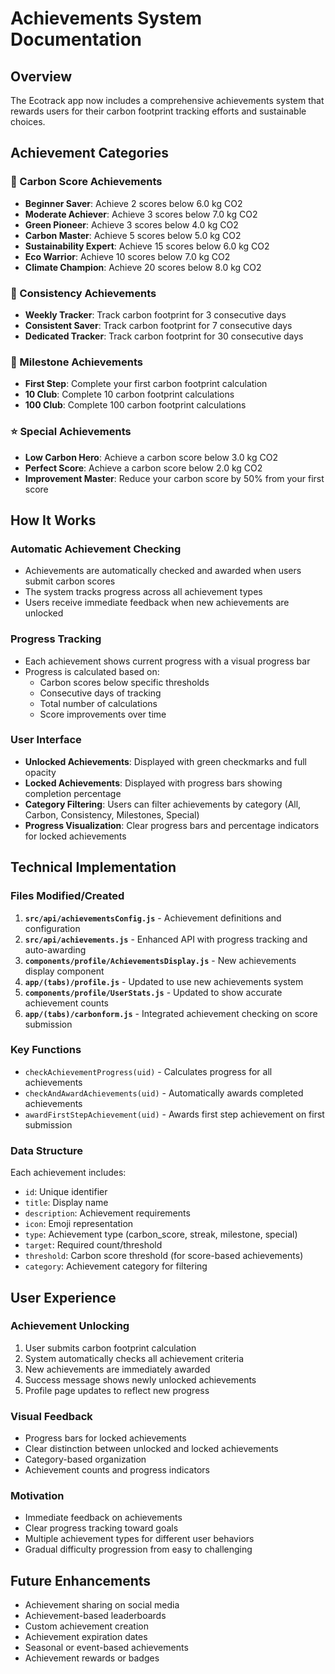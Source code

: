 # Achievements System Documentation

## Overview
The Ecotrack app now includes a comprehensive achievements system that rewards users for their carbon footprint tracking efforts and sustainable choices.

## Achievement Categories

### 🌱 Carbon Score Achievements
- **Beginner Saver**: Achieve 2 scores below 6.0 kg CO2
- **Moderate Achiever**: Achieve 3 scores below 7.0 kg CO2
- **Green Pioneer**: Achieve 3 scores below 4.0 kg CO2
- **Carbon Master**: Achieve 5 scores below 5.0 kg CO2
- **Sustainability Expert**: Achieve 15 scores below 6.0 kg CO2
- **Eco Warrior**: Achieve 10 scores below 7.0 kg CO2
- **Climate Champion**: Achieve 20 scores below 8.0 kg CO2

### 📅 Consistency Achievements
- **Weekly Tracker**: Track carbon footprint for 3 consecutive days
- **Consistent Saver**: Track carbon footprint for 7 consecutive days
- **Dedicated Tracker**: Track carbon footprint for 30 consecutive days

### 🎯 Milestone Achievements
- **First Step**: Complete your first carbon footprint calculation
- **10 Club**: Complete 10 carbon footprint calculations
- **100 Club**: Complete 100 carbon footprint calculations

### ⭐ Special Achievements
- **Low Carbon Hero**: Achieve a carbon score below 3.0 kg CO2
- **Perfect Score**: Achieve a carbon score below 2.0 kg CO2
- **Improvement Master**: Reduce your carbon score by 50% from your first score

## How It Works

### Automatic Achievement Checking
- Achievements are automatically checked and awarded when users submit carbon scores
- The system tracks progress across all achievement types
- Users receive immediate feedback when new achievements are unlocked

### Progress Tracking
- Each achievement shows current progress with a visual progress bar
- Progress is calculated based on:
  - Carbon scores below specific thresholds
  - Consecutive days of tracking
  - Total number of calculations
  - Score improvements over time

### User Interface
- **Unlocked Achievements**: Displayed with green checkmarks and full opacity
- **Locked Achievements**: Displayed with progress bars showing completion percentage
- **Category Filtering**: Users can filter achievements by category (All, Carbon, Consistency, Milestones, Special)
- **Progress Visualization**: Clear progress bars and percentage indicators for locked achievements

## Technical Implementation

### Files Modified/Created
1. **`src/api/achievementsConfig.js`** - Achievement definitions and configuration
2. **`src/api/achievements.js`** - Enhanced API with progress tracking and auto-awarding
3. **`components/profile/AchievementsDisplay.js`** - New achievements display component
4. **`app/(tabs)/profile.js`** - Updated to use new achievements system
5. **`components/profile/UserStats.js`** - Updated to show accurate achievement counts
6. **`app/(tabs)/carbonform.js`** - Integrated achievement checking on score submission

### Key Functions
- `checkAchievementProgress(uid)` - Calculates progress for all achievements
- `checkAndAwardAchievements(uid)` - Automatically awards completed achievements
- `awardFirstStepAchievement(uid)` - Awards first step achievement on first submission

### Data Structure
Each achievement includes:
- `id`: Unique identifier
- `title`: Display name
- `description`: Achievement requirements
- `icon`: Emoji representation
- `type`: Achievement type (carbon_score, streak, milestone, special)
- `target`: Required count/threshold
- `threshold`: Carbon score threshold (for score-based achievements)
- `category`: Achievement category for filtering

## User Experience

### Achievement Unlocking
1. User submits carbon footprint calculation
2. System automatically checks all achievement criteria
3. New achievements are immediately awarded
4. Success message shows newly unlocked achievements
5. Profile page updates to reflect new progress

### Visual Feedback
- Progress bars for locked achievements
- Clear distinction between unlocked and locked achievements
- Category-based organization
- Achievement counts and progress indicators

### Motivation
- Immediate feedback on achievements
- Clear progress tracking toward goals
- Multiple achievement types for different user behaviors
- Gradual difficulty progression from easy to challenging

## Future Enhancements
- Achievement sharing on social media
- Achievement-based leaderboards
- Custom achievement creation
- Achievement expiration dates
- Seasonal or event-based achievements
- Achievement rewards or badges
